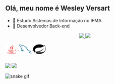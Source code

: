 ## Olá, meu nome é Wesley Versart
- 📗  Estudo Sistemas de Informação no IFMA
- 🔭 Desenvolvedor Back-end


<div align="center">
  <a href="https://github.com/rafaballerini">
  <img height="180em" src="https://github-readme-stats.vercel.app/api?username=Versart&show_icons=true&theme=dracula&include_all_commits=true&count_private=true"/>
  <img height="180em" src="https://github-readme-stats.vercel.app/api/top-langs/?username=Versart&layout=compact&langs_count=7&theme=dracula"/>
</div>

<div style="display: inline_block"><br>
  <img align="center" alt="Icon-Js" height="30" width="40" src="https://raw.githubusercontent.com/devicons/devicon/master/icons/java/java-plain.svg">
  <img align="center" alt="Icon-Ts" height="30" width="40" src="https://raw.githubusercontent.com/devicons/devicon/master/icons/mysql/mysql-plain.svg">
  <img align="center" alt="Icon-Ts" height="30" width="40" src="https://raw.githubusercontent.com/devicons/devicon/master/icons/spring/spring-plain.svg"> 
</div>

  ##
<div> 
  <a href = "mailto:wesleyversart@gmail.com"><img src="https://img.shields.io/badge/-Gmail-%23333?style=for-the-badge&logo=gmail&logoColor=white" target="_blank"></a>
  <a href="https://www.linkedin.com/in/wesley-versart-59411622a" target="_blank"><img src="https://img.shields.io/badge/-LinkedIn-%230077B5?style=for-the-badge&logo=linkedin&logoColor=white"></a> 
 
 
 
</div>

![snake gif](https://github.com/Versart/Versart/blob/output/github-contribution-grid-snake.svg)
